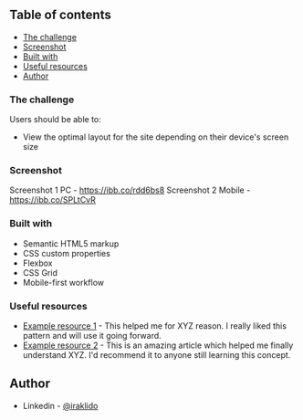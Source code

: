 ## Table of contents

  - [The challenge](#the-challenge)
  - [Screenshot](#screenshot)
  - [Built with](#built-with)
  - [Useful resources](#useful-resources)
  - [Author](#author)

### The challenge

Users should be able to:

- View the optimal layout for the site depending on their device's screen size

### Screenshot

Screenshot 1 PC - https://ibb.co/rdd6bs8
Screenshot 2 Mobile - https://ibb.co/SPLtCvR

### Built with

- Semantic HTML5 markup
- CSS custom properties
- Flexbox
- CSS Grid
- Mobile-first workflow

### Useful resources

- [Example resource 1](https://www.example.com) - This helped me for XYZ reason. I really liked this pattern and will use it going forward.
- [Example resource 2](https://www.example.com) - This is an amazing article which helped me finally understand XYZ. I'd recommend it to anyone still learning this concept.

## Author

- Linkedin - [@iraklido](https://www.linkedin.com/in/iraklido/)
